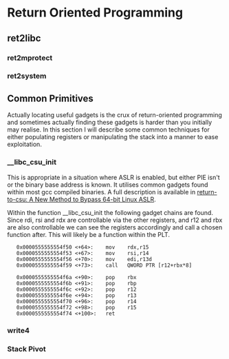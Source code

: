 # Return Oriented Programming

## ret2libc

### ret2mprotect

### ret2system



## Common Primitives

Actually locating useful gadgets is the crux of return-oriented programming and sometimes actually finding these gadgets is harder than you initially may realise.  In this section I will describe some common techniques for either populating registers or manipulating the stack into a manner to ease exploitation.

### \_\_libc\_csu\_init

This is appropriate in a situation where ASLR is enabled, but either PIE isn't or the binary base address is known.  It utilises common gadgets found within most gcc compiled binaries.  A full description is available in [return-to-csu: A New Method to Bypass 64-bit Linux ASLR](https://www.blackhat.com/docs/asia-18/asia-18-Marco-return-to-csu-a-new-method-to-bypass-the-64-bit-Linux-ASLR-wp.pdf).

Within the function \_\_libc\_csu\_init the following gadget chains are found.  Since rdi, rsi and rdx are controllable via the other registers, and r12 and rbx are also controllable we can see the registers accordingly and call a chosen function after.  This will likely be a function within the PLT.

```text
   0x0000555555554f50 <+64>:	mov    rdx,r15
   0x0000555555554f53 <+67>:	mov    rsi,r14
   0x0000555555554f56 <+70>:	mov    edi,r13d
   0x0000555555554f59 <+73>:	call   QWORD PTR [r12+rbx*8]
```

```text
   0x0000555555554f6a <+90>:	pop    rbx
   0x0000555555554f6b <+91>:	pop    rbp
   0x0000555555554f6c <+92>:	pop    r12
   0x0000555555554f6e <+94>:	pop    r13
   0x0000555555554f70 <+96>:	pop    r14
   0x0000555555554f72 <+98>:	pop    r15
   0x0000555555554f74 <+100>:	ret
```

### write4

### Stack Pivot

